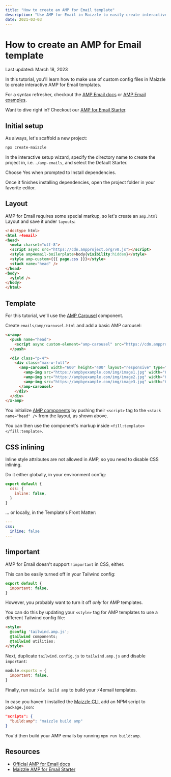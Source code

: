 ```yaml
---
title: "How to create an AMP for Email template"
description: "Use AMP for Email in Maizzle to easily create interactive HTML emails with realtime information and in-line actions."
date: 2021-03-03
---
```


# How to create an AMP for Email template

<p class="text-sm">Last updated: March 18, 2023</p>

In this tutorial, you'll learn how to make use of custom config files in Maizzle to create interactive AMP for Email templates.

For a syntax refresher, checkout the [AMP Email docs](https://amp.dev/documentation/guides-and-tutorials/start/create_email/?format=email) or [AMP Email examples](https://amp.dev/documentation/examples/?format=email).

Want to dive right in? Checkout our [AMP for Email Starter](https://github.com/maizzle/starter-amp4email).

## Initial setup

As always, let's scaffold a new project:

```sh
npx create-maizzle
```

In the interactive setup wizard, specify the directory name to create the project in, i.e. `./amp-emails`, and select the Default Starter.

Choose Yes when prompted to Install dependencies.

Once it finishes installing dependencies, open the project folder in your favorite editor.

## Layout

AMP for Email requires some special markup, so let's create an `amp.html` Layout and save it under `layouts`:

```html [layouts/amp.html]
<!doctype html>
<html ⚡4email>
<head>
  <meta charset="utf-8">
  <script async src="https://cdn.ampproject.org/v0.js"></script>
  <style amp4email-boilerplate>body{visibility:hidden}</style>
  <style amp-custom>{{{ page.css }}}</style>
  <stack name="head" />
</head>
<body>
  <yield />
</body>
</html>
```

## Template

For this tutorial, we'll use the [AMP Carousel](https://amp.dev/documentation/components/amp-carousel/?format=email) component.

Create `emails/amp/carousel.html` and add a basic AMP carousel:

```html [emails/amp/carousel.html]
<x-amp>
  <push name="head">
    <script async custom-element="amp-carousel" src="https://cdn.ampproject.org/v0/amp-carousel-0.2.js"></script>
  </push>

  <div class="p-4">
    <div class="max-w-full">
      <amp-carousel width="600" height="400" layout="responsive" type="slides">
        <amp-img src="https://ampbyexample.com/img/image1.jpg" width="600" height="400" alt="a sample image" />
        <amp-img src="https://ampbyexample.com/img/image2.jpg" width="600" height="400" alt="another sample image" />
        <amp-img src="https://ampbyexample.com/img/image3.jpg" width="600" height="400" alt="and another sample image" />
      </amp-carousel>
    </div>
  </div>
</x-amp>
```

You initialize [AMP components](https://amp.dev/documentation/guides-and-tutorials/learn/email-spec/amp-email-components/?format=email) by pushing their `<script>` tag to the `<stack name="head" />` from the layout, as shown above.

You can then use the component's markup inside `<fill:template></fill:template>`.

## CSS inlining

Inline style attributes are not allowed in AMP, so you need to disable CSS inlining.

Do it either globally, in your environment config:

```js [config.js]
export default {
  css: {
    inline: false,
  }
}
```

... or locally, in the Template's Front Matter:

```yaml [emails/amp/carousel.html]
---
css:
  inline: false
---
```

## !important

AMP for Email doesn't support `!important` in CSS, either.

This can be easily turned off in your Tailwind config:

```js [tailwind.config.js]
export default {
  important: false,
}
```

However, you probably want to turn it off _only_ for AMP templates.

You can do this by updating your `<style>` tag for AMP templates to use a different Tailwind config file:

```html [layouts/amp.html]
<style>
  @config 'tailwind.amp.js';
  @tailwind components;
  @tailwind utilities;
</style>
```

Next, duplicate `tailwind.config.js` to `tailwind.amp.js` and disable `important`:

```js [tailwind.amp.js]
module.exports = {
  important: false,
}
```

Finally, run `maizzle build amp` to build your ⚡4email templates.

In case you haven't installed the [Maizzle CLI](/docs/cli), add an NPM script to `package.json`:

```json [package.json]
"scripts": {
  "build:amp": "maizzle build amp"
}
```

You'd then build your AMP emails by running `npm run build:amp`.


## Resources

- [Official AMP for Email docs](https://amp.dev/documentation/guides-and-tutorials/start/create_email/?format=email)
- [Maizzle AMP for Email Starter](https://github.com/maizzle/starter-amp4email)
